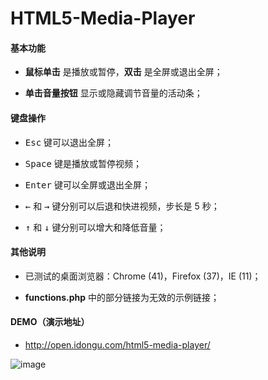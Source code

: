 # HTML5-Media-Player

#### 基本功能

- **鼠标单击** 是播放或暂停，**双击** 是全屏或退出全屏；

- **单击音量按钮** 显示或隐藏调节音量的活动条；

#### 键盘操作

- <kbd>Esc</kbd> 键可以退出全屏；

- <kbd>Space</kbd> 键是播放或暂停视频；

- <kbd>Enter</kbd> 键可以全屏或退出全屏；

- <kbd>←</kbd> 和 <kbd>→</kbd> 键分别可以后退和快进视频，步长是 5 秒；

- <kbd>↑</kbd> 和 <kbd>↓</kbd> 键分别可以增大和降低音量；

#### 其他说明

- 已测试的桌面浏览器：Chrome (41)，Firefox (37)，IE (11)；

- **functions.php** 中的部分链接为无效的示例链接；

#### DEMO（演示地址）

- http://open.idongu.com/html5-media-player/

![image](https://github.com/MinonHeart/HTML5-Media-Player/raw/master/screenshots/demo.png)
